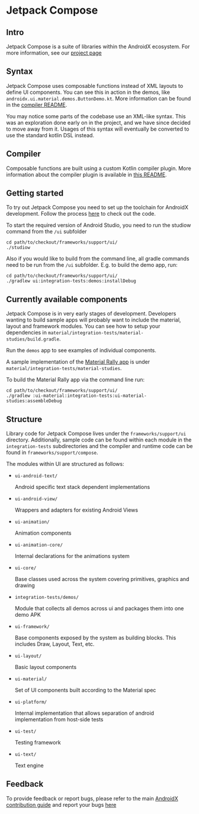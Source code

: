 # Jetpack Compose
## Intro
Jetpack Compose is a suite of libraries within the AndroidX ecosystem. For more information, see our [project page](https://developer.android.com/jetpackcompose)

## Syntax
Jetpack Compose uses composable functions instead of XML layouts to define UI components. You can see this in action in the demos, like `androidx.ui.material.demos.ButtonDemo.kt`. More information can be found in the [compiler README](https://android.googlesource.com/platform/frameworks/support/+/androidx-master-dev/compose/README.md).

You may notice some parts of the codebase use an XML-like syntax. This was an exploration done early on in the project, and we have since decided to move away from it. Usages of this syntax will eventually be converted to use the standard kotlin DSL instead.

## Compiler
Composable functions are built using a custom Kotlin compiler plugin. More information about the compiler plugin is available in [this README](https://android.googlesource.com/platform/frameworks/support/+/androidx-master-dev/compose/README.md).

## Getting started
To try out Jetpack Compose you need to set up the toolchain for AndroidX development. Follow the process [here](https://android.googlesource.com/platform/frameworks/support/+/androidx-master-dev/README.md) to check out the code.

To start the required version of Android Studio, you need to run the studiow command from the `/ui` subfolder

    cd path/to/checkout/frameworks/support/ui/
    ./studiow

Also if you would like to build from the command line, all gradle commands need to be run from the `/ui` subfolder.  E.g. to build the demo app, run:

    cd path/to/checkout/frameworks/support/ui/
    ./gradlew ui:integration-tests:demos:installDebug

## Currently available components
Jetpack Compose is in very early stages of development. Developers wanting to build sample apps will probably want to include the material, layout and framework modules. You can see how to setup your dependencies in `material/integration-tests/material-studies/build.gradle`.

Run the `demos` app to see examples of individual components.

A sample implementation of the [Material Rally app](https://material.io/design/material-studies/rally.html) is under `material/integration-tests/material-studies`.

To build the Material Rally app via the command line run:

    cd path/to/checkout/frameworks/support/ui/
    ./gradlew :ui-material:integration-tests:ui-material-studies:assembleDebug


## Structure
Library code for Jetpack Compose lives under the `frameworks/support/ui` directory. Additionally, sample code can be found within each module in the `integration-tests` subdirectories and the compiler and runtime code can be found in `frameworks/support/compose`.

The modules within UI are structured as follows:
* `ui-android-text/`

   Android specific text stack dependent implementations
* `ui-android-view/`

   Wrappers and adapters for existing Android Views
* `ui-animation/`

   Animation components
* `ui-animation-core/`

   Internal declarations for the animations system
* `ui-core/`

   Base classes used across the system covering primitives, graphics and drawing
* `integration-tests/demos/`

   Module that collects all demos across ui and packages them into one demo APK
* `ui-framework/`

   Base components exposed by the system as building blocks. This includes Draw, Layout, Text, etc.
* `ui-layout/`

   Basic layout components
* `ui-material/`

   Set of UI components built according to the Material spec
* `ui-platform/`

   Internal implementation that allows separation of android implementation from host-side tests
* `ui-test/`

   Testing framework
* `ui-text/`

   Text engine

## Feedback
To provide feedback or report bugs, please refer to the main [AndroidX contribution guide](https://android.googlesource.com/platform/frameworks/support/+/androidx-master-dev/README.md) and report your bugs [here](https://issuetracker.google.com/issues/new?component=612128)
